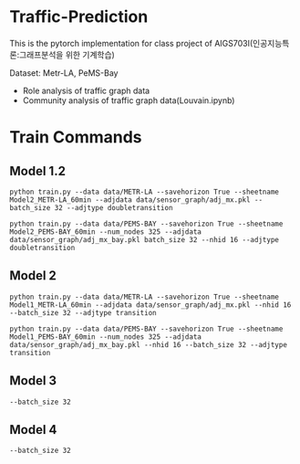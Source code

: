Traffic-Prediction
=================

This is the pytorch implementation for class project of AIGS703I(인공지능특론:그래프분석을 위한 기계학습)

Dataset: Metr-LA, PeMS-Bay

* Role analysis of traffic graph data
* Community analysis of traffic graph data(Louvain.ipynb)


# Train Commands

## Model 1.2
```
python train.py --data data/METR-LA --savehorizon True --sheetname Model2_METR-LA_60min --adjdata data/sensor_graph/adj_mx.pkl --batch_size 32 --adjtype doubletransition
```

```
python train.py --data data/PEMS-BAY --savehorizon True --sheetname Model2_PEMS-BAY_60min --num_nodes 325 --adjdata data/sensor_graph/adj_mx_bay.pkl batch_size 32 --nhid 16 --adjtype doubletransition
```


## Model 2
```
python train.py --data data/METR-LA --savehorizon True --sheetname Model1_METR-LA_60min --adjdata data/sensor_graph/adj_mx.pkl --nhid 16 --batch_size 32 --adjtype transition
```

```
python train.py --data data/PEMS-BAY --savehorizon True --sheetname Model1_PEMS-BAY_60min --num_nodes 325 --adjdata data/sensor_graph/adj_mx_bay.pkl --nhid 16 --batch_size 32 --adjtype transition
```

## Model 3 

`--batch_size 32`

## Model 4 

`--batch_size 32`


